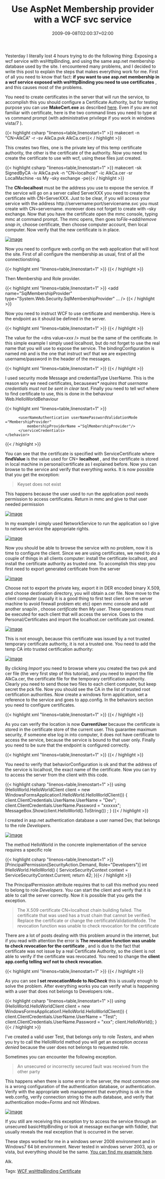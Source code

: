 ﻿---
title: "Use AspNet Membership provider with a WCF svc service"
description: ""
date: 2009-09-08T02:00:37+02:00
draft: false
tags: [WCF IIS7]
categories: [NET framework,Programming]
---
Yesterday I literally lost 4 hours trying to do the following thing: Exposing a wcf service with wsHttpBinding, and using the same asp.net membership database used by the site. I encountered many problems, and I decided to write this post to explain the steps that makes everything work for me. First of all you need to know that fact:  **if you want to use asp.net membership in a wcf service exposed with wsHttpBinding you need to use certificates** , and this causes most of the problems.

You need to create certificates in the server that will run the service, to accomplish this you should configure a Certificate Authority, but for testing purpose you can use  **MakeCert.exe** as described [here](http://msdn.microsoft.com/en-us/library/ms733813.aspx). Even if you are not familiar with certificate, here is the two command lines you need to type at vs command prompt (with administrative privilege if you work in windows vista/7 ).

{{< highlight csharp "linenos=table,linenostart=1" >}}
makecert -n "CN=AlkCA" -r -sv AlkCa.pvk AlkCa.cer{{< / highlight >}}

<!-- Code inserted with Steve Dunn's Windows Live Writer Code Formatter Plugin.  http://dunnhq.com -->

This creates two files, one is the private key of this temp certificate authority, the other is the certificate of the authority. Now you need to create the certificate to use with wcf, using these files just created.

{{< highlight csharp "linenos=table,linenostart=1" >}}
makecert -sk SignedByCA -iv AlkCa.pvk -n "CN=localhost" -ic AlkCa.cer -sr LocalMachine -ss My -sky exchange -pe{{< / highlight >}}

<!-- Code inserted with Steve Dunn's Windows Live Writer Code Formatter Plugin.  http://dunnhq.com -->

The  **CN=localhost** must be the address you use to expose the service. If the service will go on a server called ServerXXX you need to create the certificate with CN=ServerXXX. Just to be clear, if you will access your service with the address http://servername:port/servicename.svc you must create with CN=servername. moreover does not forget to create with –sky exchange. Now that you have the certificate open the mmc console, typing mmc at command prompt. The mmc opens, then goes to*File-&gt;add/remove snap in*, choose certificate, then choose computer account, then local computer. Now verify that the new certificate is in place.

[![image](https://www.codewrecks.com/blog/wp-content/uploads/2009/09/image-thumb3.png "image")](https://www.codewrecks.com/blog/wp-content/uploads/2009/09/image3.png)

Now you need to configure web.config on the web application that will host the site. First of all configure the membership as usual, first of all the connectionstring.

{{< highlight xml "linenos=table,linenostart=1" >}}
  <connectionStrings>
    <add name="SqlConn" connectionString="Database=auth;Server=localhost\sql2008;User=blabla;Pwd=blabla" providerName="System.Data.SqlClient" />
  </connectionStrings>{{< / highlight >}}

<!-- Code inserted with Steve Dunn's Windows Live Writer Code Formatter Plugin.  http://dunnhq.com -->

Then Membership and Role provider.

{{< highlight xml "linenos=table,linenostart=1" >}}
<roleManager defaultProvider="SqlRoleProvider" enabled="true" cacheRolesInCookie="true">
  <providers>
    <add name="SqlRoleProvider" type="System.Web.Security.SqlRoleProvider" connectionStringName="SqlConn" applicationName="/" />
  </providers>
</roleManager>
<membership defaultProvider="SqlMembershipProvider" userIsOnlineTimeWindow="15">
  <providers>
    <clear />
    <add
      name="SqlMembershipProvider"
      type="System.Web.Security.SqlMembershipProvider"
     ... />
  </providers>
</membership>{{< / highlight >}}

<!-- Code inserted with Steve Dunn's Windows Live Writer Code Formatter Plugin.  http://dunnhq.com -->

Now you need to instruct WCF to use certificate and membership. Here is the endpoint as it should be defined in the server.

{{< highlight xml "linenos=table,linenostart=1" >}}
<service behaviorConfiguration="Web.HelloWorldBehavior" name="TestService.HelloWorld">
    <endpoint address="" binding="wsHttpBinding" contract="TestService.IHelloWorld"
              bindingConfiguration="mb">
        <identity>
            <dns value="localhost" />
        </identity>
    </endpoint>
    <endpoint address="mex" binding="mexHttpBinding" contract="IMetadataExchange" />
</service>{{< / highlight >}}

<!-- Code inserted with Steve Dunn's Windows Live Writer Code Formatter Plugin.  http://dunnhq.com -->

The value for the &lt;dns value=*xxx* /&gt; must be the same of the certificate. In this simple example I simply used localhost, but do not forget to use the real name that you will use to expose the service. The bindingConfiguration is named *mb* and is the one that instruct wcf that we are expecting username/password in the header of the messages.

{{< highlight xml "linenos=table,linenostart=1" >}}
<bindings>
  <wsHttpBinding>
    <binding name="mb">
      <security mode="Message">
        <message clientCredentialType="UserName"/>
      </security>
    </binding>
  </wsHttpBinding>
</bindings>{{< / highlight >}}

<!-- Code inserted with Steve Dunn's Windows Live Writer Code Formatter Plugin.  http://dunnhq.com -->

I used security mode Message and credentialType UserName. This is the reason why we need certificates, because*ws\* requires that username credentials must not be sent in clear text*. Finally you need to tell wcf where to find certificate to use, this is done in the behaviour Web.HelloWorldBehaviour

{{< highlight xml "linenos=table,linenostart=1" >}}
<serviceBehaviors>
    <behavior name="Web.HelloWorldBehavior">
        <serviceMetadata httpGetEnabled="true" />
        <serviceDebug includeExceptionDetailInFaults="false" />
      <serviceAuthorization principalPermissionMode="UseAspNetRoles" roleProviderName="SqlRoleProvider" />
        <serviceCredentials>
          <serviceCertificate findValue="localhost" x509FindType="FindBySubjectName" 
                              storeLocation="LocalMachine" storeName="My" />

          <userNameAuthentication userNamePasswordValidationMode ="MembershipProvider"
              membershipProviderName ="SqlMembershipProvider"/>
          </serviceCredentials>
    </behavior>
</serviceBehaviors>{{< / highlight >}}

<!-- Code inserted with Steve Dunn's Windows Live Writer Code Formatter Plugin.  http://dunnhq.com -->

You can see that the certificate is specified with ServiceCertificate where  **findValue** is the value used for CN= **localhost** , and the certificate is stored in local machine in personal/certificate as I explained before. Now you can browse to the service and verify that everything works. It is now possible that you get the exception:

> Keyset does not exist

This happens because the user used to run the application pool needs permission to access certificates. Return in mmc and give to that user needed permission

[![image](https://www.codewrecks.com/blog/wp-content/uploads/2009/09/image-thumb4.png "image")](https://www.codewrecks.com/blog/wp-content/uploads/2009/09/image4.png)

In my example I simply used NetworkService to run the application so I give to network service the appropriate rights.

[![image](https://www.codewrecks.com/blog/wp-content/uploads/2009/09/image-thumb5.png "image")](https://www.codewrecks.com/blog/wp-content/uploads/2009/09/image5.png)

Now you should be able to browse the service with no problem, now it is time to configure the client. Since we are using certificates, we need to do a couple of things in all clients computer: install the certificate localhost, and install the certificate authority as trusted one. To accomplish this step you first need to export generated certificate from the server

[![image](https://www.codewrecks.com/blog/wp-content/uploads/2009/09/image-thumb6.png "image")](https://www.codewrecks.com/blog/wp-content/uploads/2009/09/image6.png)

Choose not to export the private key, export it in DER encoded binary X.509, and choose destination directory, you will obtain a.cer file. Now move to the client computer (usually it is a good thing to first test client on the server machine to avoid firewall problem etc etc) open mmc console and add another snap/in , choose *certificate* then *My user*. These operations must be executed for each client that will access the service. Goes to the Personal/Certificates and import the localhost.cer certificate just created.

[![image](https://www.codewrecks.com/blog/wp-content/uploads/2009/09/image-thumb7.png "image")](https://www.codewrecks.com/blog/wp-content/uploads/2009/09/image7.png)

This is not enough, because this certificate was issued by a not trusted temporary certificate authority, it is not a trusted one. You need to add the temp CA into trusted certification authority:

[![image](https://www.codewrecks.com/blog/wp-content/uploads/2009/09/image-thumb8.png "image")](https://www.codewrecks.com/blog/wp-content/uploads/2009/09/image8.png)

By clicking *Import* you need to browse where you created the two pvk and cer file (the very first step of this tutorial), and you need to import the file AlkCa.cer, the certificate file for the temporary certification authority. Clearly you need to send those two files to each client computer, but keep secret the pck file. Now you should see the CA in the list of trusted root certification authorities. Now create a windows form application, set a reference to the service and goes to app.config. In the behaviors section you need to configure certificates.

{{< highlight xml "linenos=table,linenostart=1" >}}
<behaviors>
  <endpointBehaviors>
    <behavior name="certForClient">
      <clientCredentials>
        <clientCertificate findValue="localhost" x509FindType="FindBySubjectName"
                                    storeLocation="CurrentUser" storeName="My"/>
      </clientCredentials>
    </behavior>
  </endpointBehaviors>
</behaviors>{{< / highlight >}}

<!-- Code inserted with Steve Dunn's Windows Live Writer Code Formatter Plugin.  http://dunnhq.com -->

As you can verify the location is now  **CurrentUser** because the certificate is stored in the certificate store of the current user. This guarantee maximum security, if someone else log in into computer, it does not have certificate to access the service, because the service is bound to that user only. Finally you need to be sure that the endpoint is configured correctly.

{{< highlight xml "linenos=table,linenostart=1" >}}
<client>
   <endpoint address="http://localhost:10001/HelloWorld.svc" binding="wsHttpBinding"
       bindingConfiguration="WSHttpBinding_IHelloWorld" contract="HelloWorld.IHelloWorld"
       name="WSHttpBinding_IHelloWorld" behaviorConfiguration="certForClient">
       <identity>
           <dns value="localhost" />
       </identity>
   </endpoint>
</client>{{< / highlight >}}

<!-- Code inserted with Steve Dunn's Windows Live Writer Code Formatter Plugin.  http://dunnhq.com -->

You need to verify that behaviorConfiguration is ok and that the address of the service is localhost, the exact name of the certificate. Now you can try to access the server from the client with this code.

{{< highlight csharp "linenos=table,linenostart=1" >}}
using (HelloWorld.HelloWorldClient client = new WindowsFormsApplication1.HelloWorld.HelloWorldClient()) {
    client.ClientCredentials.UserName.UserName = "Dev";
    client.ClientCredentials.UserName.Password = "xxxxxx";
    MessageBox.Show(client.HelloWorld().ToString()) ;
} {{< / highlight >}}

<!-- Code inserted with Steve Dunn's Windows Live Writer Code Formatter Plugin.  http://dunnhq.com -->

I created in asp.net authentication database a user named Dev, that belongs to the role *Developers*.

[![image](https://www.codewrecks.com/blog/wp-content/uploads/2009/09/image-thumb9.png "image")](https://www.codewrecks.com/blog/wp-content/uploads/2009/09/image9.png)

The method HelloWorld in the concrete implementation of the service requires a specific role

{{< highlight csharp "linenos=table,linenostart=1" >}}
[PrincipalPermission(SecurityAction.Demand, Role="Developers")]
int IHelloWorld.HelloWorld()
{
   ServiceSecurityContext context = ServiceSecurityContext.Current; 
   return 42;
}{{< / highlight >}}

<!-- Code inserted with Steve Dunn's Windows Live Writer Code Formatter Plugin.  http://dunnhq.com -->

The PrincipalPermission attribute requires that to call this method you need to belong to role *Developers*. You can start the client and verify that it is able to call the server correctly. Now it is possible that you gets the exception.

> The X.509 certificate CN=localhost chain building failed. The certificate that was used has a trust chain that cannot be verified. Replace the certificate or change the certificateValidationMode. The revocation function was unable to check revocation for the certificate

There are a lot of posts dealing with this problem around in the internet, but if you read with attention the error is  **The revocation function was unable to check revocation for the certificate** , and is due to the fact that certificate was not issue by a real Certificate Authority, so the client is not able to verify if the certificate was revocated. You need to change the  **client app.config telling wcf not to check revocation**.

{{< highlight xml "linenos=table,linenostart=1" >}}
<behaviors>
  <endpointBehaviors>
    <behavior name="certForClient">
      <clientCredentials>
        <serviceCertificate >
          <authentication certificateValidationMode="PeerOrChainTrust" revocationMode="NoCheck"/>
        </serviceCertificate>
        <clientCertificate findValue="localhost" x509FindType="FindBySubjectName"
                                    storeLocation="CurrentUser" storeName="My"/>
      </clientCredentials>
    </behavior>
  </endpointBehaviors>
</behaviors>{{< / highlight >}}

<!-- Code inserted with Steve Dunn's Windows Live Writer Code Formatter Plugin.  http://dunnhq.com -->

As you can see  **I set revocationMode to *NoCheck*** this is usually enough to solve the problem. After everything works you can verify what is happening with a user that does not belongs to Developers role..

{{< highlight csharp "linenos=table,linenostart=1" >}}
using (HelloWorld.HelloWorldClient client = new WindowsFormsApplication1.HelloWorld.HelloWorldClient())
{
    client.ClientCredentials.UserName.UserName = "Test";
    client.ClientCredentials.UserName.Password = "xxx";
    client.HelloWorld();
} {{< / highlight >}}

<!-- Code inserted with Steve Dunn's Windows Live Writer Code Formatter Plugin.  http://dunnhq.com -->

I've created a valid user Test, that belongs only to role *Testers*, and when you try to call the HelloWorld method you will get an exception *access denied* because the user does not belongs to requested role.

Sometimes you can encounter the following exception.

> An unsecured or incorrectly secured fault was received from the other party

This happens when there is some error in the server, the most common one is a wrong configuration of the authentication database, or authentication. Verify with the appropriate web management that everything is ok in the web.config, verify connection string to the auth database, and verify that authentication mode=*Forms* and not *Windows*.

[![image](https://www.codewrecks.com/blog/wp-content/uploads/2009/09/image-thumb10.png "image")](https://www.codewrecks.com/blog/wp-content/uploads/2009/09/image10.png)

If you still are receiving this exception try to access the service through an unsecured basicHttpBinding or look at message exchange with fiddler, that usually reveals the real exception that is occurred in the server.

These steps worked for me in a windows server 2008 environment and in Windows7 64 bit environment. Never tested in windows server 2003, xp or vista, but everything should be the same. [You can find my example here](http://www.nablasoft.com/Temp/TestService.zip).

Alk.

Tags: [WCF wsHttpBinding Certificate](http://technorati.com/tag/WCF%20wsHttpBinding%20Certificate)
